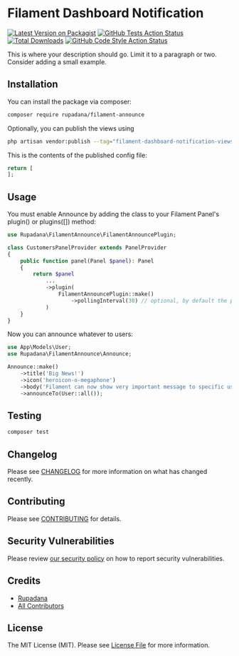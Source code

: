 # Filament Dashboard Notification

[![Latest Version on Packagist](https://img.shields.io/packagist/v/rupadana/filament-announce.svg?style=flat-square)](https://packagist.org/packages/rupadana/filament-announce)
[![GitHub Tests Action Status](https://img.shields.io/github/actions/workflow/status/rupadana/filament-announce/run-tests.yml?branch=main&label=tests&style=flat-square)](https://github.com/rupadana/filament-announce/actions?query=workflow%3Arun-tests+branch%3Amain)
[![Total Downloads](https://img.shields.io/packagist/dt/rupadana/filament-announce.svg?style=flat-square)](https://packagist.org/packages/rupadana/filament-announce)
[![GitHub Code Style Action Status](https://img.shields.io/github/actions/workflow/status/rupadana/filament-announce/fix-php-code-style-issues.yml?branch=main&label=code%20style&style=flat-square)](https://github.com/rupadana/filament-announce/actions?query=workflow%3A"Fix+PHP+code+style+issues"+branch%3Amain)



This is where your description should go. Limit it to a paragraph or two. Consider adding a small example.

## Installation

You can install the package via composer:

```bash
composer require rupadana/filament-announce
```

Optionally, you can publish the views using

```bash
php artisan vendor:publish --tag="filament-dashboard-notification-views"
```

This is the contents of the published config file:

```php
return [
];
```

## Usage
You must enable Announce by adding the class to your Filament Panel's plugin() or plugins([]) method:

```php
use Rupadana\FilamentAnnounce\FilamentAnnouncePlugin;

class CustomersPanelProvider extends PanelProvider
{
    public function panel(Panel $panel): Panel
    {
        return $panel
            ...
            ->plugin(
                FilamentAnnouncePlugin::make()
                    ->pollingInterval(30) // optional, by default the polling interval is set to null
            )
    }
}

```

Now you can announce whatever to users:

```php
use App\Models\User;
use Rupadana\FilamentAnnounce\Announce;

Announce::make()
    ->title('Big News!')
    ->icon('heroicon-o-megaphone')
    ->body('Filament can now show very important message to specific users!')
    ->announceTo(User::all());
```

## Testing

```bash
composer test
```

## Changelog

Please see [CHANGELOG](CHANGELOG.md) for more information on what has changed recently.

## Contributing

Please see [CONTRIBUTING](.github/CONTRIBUTING.md) for details.

## Security Vulnerabilities

Please review [our security policy](../../security/policy) on how to report security vulnerabilities.

## Credits

- [Rupadana](https://github.com/rupadana)
- [All Contributors](../../contributors)

## License

The MIT License (MIT). Please see [License File](LICENSE.md) for more information.
